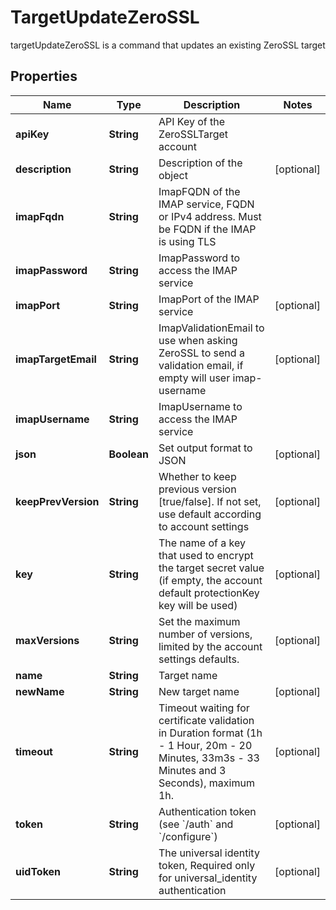 

# TargetUpdateZeroSSL

targetUpdateZeroSSL is a command that updates an existing ZeroSSL target

## Properties

| Name | Type | Description | Notes |
|------------ | ------------- | ------------- | -------------|
|**apiKey** | **String** | API Key of the ZeroSSLTarget account |  |
|**description** | **String** | Description of the object |  [optional] |
|**imapFqdn** | **String** | ImapFQDN of the IMAP service, FQDN or IPv4 address. Must be FQDN if the IMAP is using TLS |  |
|**imapPassword** | **String** | ImapPassword to access the IMAP service |  |
|**imapPort** | **String** | ImapPort of the IMAP service |  [optional] |
|**imapTargetEmail** | **String** | ImapValidationEmail to use when asking ZeroSSL to send a validation email, if empty will user imap-username |  [optional] |
|**imapUsername** | **String** | ImapUsername to access the IMAP service |  |
|**json** | **Boolean** | Set output format to JSON |  [optional] |
|**keepPrevVersion** | **String** | Whether to keep previous version [true/false]. If not set, use default according to account settings |  [optional] |
|**key** | **String** | The name of a key that used to encrypt the target secret value (if empty, the account default protectionKey key will be used) |  [optional] |
|**maxVersions** | **String** | Set the maximum number of versions, limited by the account settings defaults. |  [optional] |
|**name** | **String** | Target name |  |
|**newName** | **String** | New target name |  [optional] |
|**timeout** | **String** | Timeout waiting for certificate validation in Duration format (1h - 1 Hour, 20m - 20 Minutes, 33m3s - 33 Minutes and 3 Seconds), maximum 1h. |  [optional] |
|**token** | **String** | Authentication token (see &#x60;/auth&#x60; and &#x60;/configure&#x60;) |  [optional] |
|**uidToken** | **String** | The universal identity token, Required only for universal_identity authentication |  [optional] |



